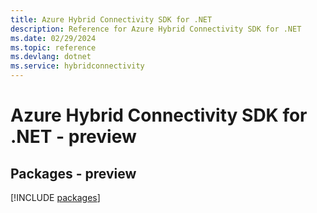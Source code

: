 ```yaml
---
title: Azure Hybrid Connectivity SDK for .NET
description: Reference for Azure Hybrid Connectivity SDK for .NET
ms.date: 02/29/2024
ms.topic: reference
ms.devlang: dotnet
ms.service: hybridconnectivity
---
```

# Azure Hybrid Connectivity SDK for .NET - preview
## Packages - preview
[!INCLUDE [packages](hybrid-connectivity-index.md)]